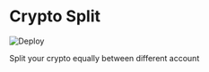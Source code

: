 # Crypto Split

![Deploy](https://github.com/Bullrich/crypto-split/workflows/Deploy%20static%20content%20to%20Pages/badge.svg)

Split your crypto equally between different account
